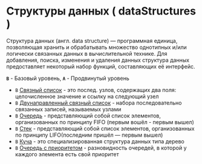 
# Структуры данных ( dataStructures )

Структура данных (англ. data structure) — программная единица, позволяющая хранить и обрабатывать множество однотипных и/или логически связанных данных в вычислительной технике. Для добавления, поиска, изменения и удаления данных структура данных предоставляет некоторый набор функций, составляющих её интерфейс.

**`B`** - Базовый уровень, **`A`** - Продвинутый уровень

- `В` [Связный список](./linked-list) - это послед. узлов, содержащих два поля: целочисленное значение и ссылку на следующий узел
- `В` [Двунаправленный связный список](./doubly-linked-list) - набора последовательно связанных записей, называемых узлами
- `В` [Очередь](./queue) - представляющий собой список элементов, организованных по принципу FIFO (первым вошёл - первым вышел)
- `В` [Стек](./stack) - представляющий собой список элементов, организованных по принципу  LIFO(последним пришёл — первым вышел)
- `В` [Куча](./heap) - это специализированная структура данных типа дерево
- `В` [Очередь с приоритетом](./priority-queue) - разновидность очередей, в которой у каждого элемента есть свой приоритет